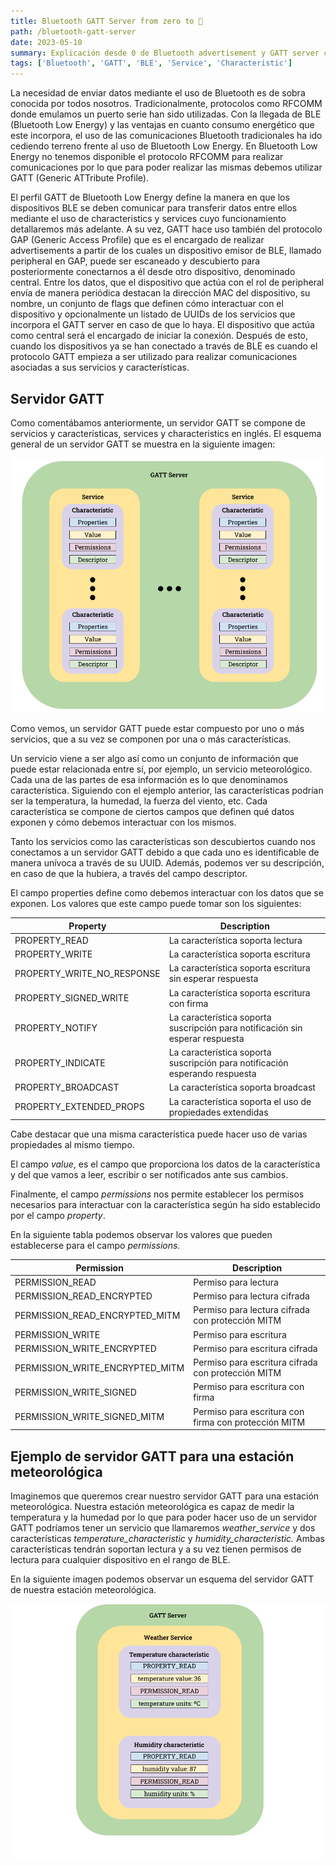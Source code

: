 ```yaml
---
title: Bluetooth GATT Server from zero to 🚀
path: /bluetooth-gatt-server 
date: 2023-05-10 
summary: Explicación desde 0 de Bluetooth advertisement y GATT server con ejemplos.
tags: ['Bluetooth', 'GATT', 'BLE', 'Service', 'Characteristic']
---
```


La necesidad de enviar datos mediante el uso de Bluetooth es de sobra conocida por todos nosotros. Tradicionalmente,
protocolos como RFCOMM donde emulamos un puerto serie han sido utilizadas. Con la llegada de BLE (Bluetooth Low Energy)
y las ventajas en cuanto consumo energético que este incorpora, el uso de las comunicaciones Bluetooth tradicionales ha
ido cediendo terreno frente al uso de Bluetooth Low Energy. En Bluetooth Low Energy no tenemos disponible el protocolo
RFCOMM para realizar comunicaciones por lo que para poder realizar las mismas debemos utilizar GATT (Generic ATTribute
Profile).

El perfil GATT de Bluetooth Low Energy define la manera en que los dispositivos BLE se deben comunicar para transferir
datos entre ellos mediante el uso de characteristics y services cuyo funcionamiento detallaremos más adelante. A su vez,
GATT hace uso también del protocolo GAP (Generic Access Profile) que es el encargado de realizar advertisements a partir
de los cuales un dispositivo emisor de BLE, llamado peripheral en GAP, puede ser escaneado y descubierto para
posteriormente conectarnos a él desde otro dispositivo, denominado central. Entre los datos, que el dispositivo que
actúa con el rol de peripheral envía de manera periódica destacan la dirección MAC del dispositivo, su nombre, un
conjunto de flags que definen cómo interactuar con el dispositivo y opcionalmente un listado de UUIDs de los servicios
que incorpora el GATT server en caso de que lo haya. El dispositivo que actúa como central será el encargado de iniciar
la conexión. Después de esto, cuando los dispositivos ya se han conectado a través de BLE es cuando el protocolo GATT
empieza a ser utilizado para realizar comunicaciones asociadas a sus servicios y características.

## Servidor GATT
Como comentábamos anteriormente, un servidor GATT se compone de servicios y características, services y characteristics en inglés.
El esquema general de un servidor GATT se muestra en la siguiente imagen:

![Esquema general de GATT Server](./images/GATTServer/Gatt-server.png)

Como vemos, un servidor GATT puede estar compuesto por uno o más servicios, que a su vez se componen por una o más características.

Un servicio viene a ser algo así como un conjunto de información que puede estar relacionada entre sí, por ejemplo, un servicio meteorológico. Cada una de las partes de esa información es lo que denominamos característica. Siguiendo con el ejemplo anterior, las características podrían ser la temperatura, la humedad, la fuerza del viento, etc. Cada característica se compone de ciertos campos que definen qué datos exponen y cómo debemos interactuar con los mismos.

Tanto los servicios como las características son descubiertos cuando nos conectamos a un servidor GATT debido a que cada uno es identificable de manera unívoca a través de su UUID. Además, podemos ver su descripción, en caso de que la hubiera, a través del campo descriptor.

El campo properties define como debemos interactuar con los datos que se exponen. Los valores que este campo puede tomar son los siguientes:

| Property | Description |
| --- | --- |
| PROPERTY_READ | La característica soporta lectura |
| PROPERTY_WRITE | La característica soporta escritura |
| PROPERTY_WRITE_NO_RESPONSE | La característica soporta escritura sin esperar respuesta |
| PROPERTY_SIGNED_WRITE | La característica soporta escritura con firma |
| PROPERTY_NOTIFY | La característica soporta suscripción para notificación sin esperar respuesta |
| PROPERTY_INDICATE | La característica soporta suscripción para notificación esperando respuesta |
| PROPERTY_BROADCAST | La característica soporta broadcast |
| PROPERTY_EXTENDED_PROPS | La característica soporta el uso de propiedades extendidas |

Cabe destacar que una misma característica puede hacer uso de varias propiedades al mismo tiempo.

El campo *value*, es el campo que proporciona los datos de la característica y del que vamos a leer, escribir o ser notificados ante sus cambios.

Finalmente, el campo *permissions* nos permite establecer los permisos necesarios para interactuar con la característica según ha sido establecido por el campo *property*.

En la siguiente tabla podemos observar los valores que pueden establecerse para el campo *permissions.*

| Permission | Description |
| --- | --- |
| PERMISSION_READ | Permiso para lectura |
| PERMISSION_READ_ENCRYPTED | Permiso para lectura cifrada |
| PERMISSION_READ_ENCRYPTED_MITM | Permiso para lectura cifrada con protección MITM |
| PERMISSION_WRITE | Permiso para escritura |
| PERMISSION_WRITE_ENCRYPTED | Permiso para escritura cifrada |
| PERMISSION_WRITE_ENCRYPTED_MITM | Permiso para escritura cifrada con protección MITM  |
| PERMISSION_WRITE_SIGNED | Permiso para escritura con firma |
| PERMISSION_WRITE_SIGNED_MITM | Permiso para escritura con firma con protección MITM  |

## Ejemplo de servidor GATT para una estación meteorológica

Imaginemos que queremos crear nuestro servidor GATT para una estación meteorológica. 
Nuestra estación meteorológica es capaz de medir la temperatura y la humedad por lo que para poder hacer uso de un servidor 
GATT podríamos tener un servicio que llamaremos *weather_service* y dos características *temperature_characteristic* y *humidity_characteristic.* 
Ambas características tendrán soportan lectura y a su vez tienen permisos de lectura para cualquier dispositivo en el rango de BLE.

En la siguiente imagen podemos observar un esquema del servidor GATT de nuestra estación meteorológica.

![Ejemplo de servidor GATT para una estación meteorológica](./images/GATTServer/Gatt-server-weather-example.png)